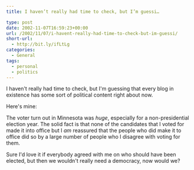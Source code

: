 ```yaml
---
title: I haven’t really had time to check, but I’m guessi…

type: post
date: 2002-11-07T16:59:23+00:00
url: /2002/11/07/i-havent-really-had-time-to-check-but-im-guessi/
short-url:
  - http://bit.ly/ifLtLg
categories:
  - General
tags:
  - personal
  - politics
---
```

I haven't really had time to check, but I'm guessing that every blog in existence has some sort of political content right about now.

Here's mine:

The voter turn out in Minnesota was _huge_, especially for a non-presidential election year. The solid fact is that none of the candidates that I voted for made it into office but I _am_ reassured that the people who did make it to office did so by a large number of people who I disagree with voting for them.

Sure I'd love it if everybody agreed with me on who should have been elected, but then we wouldn't really need a democracy, now would we?